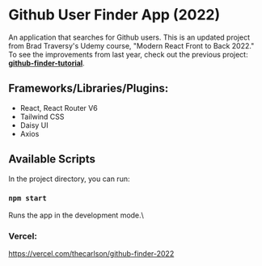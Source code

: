# Github User Finder App (2022)

An application that searches for Github users. This is an updated project from Brad Traversy's Udemy course, "Modern React Front to Back 2022." To see the improvements from last year, check out the previous project: [**github-finder-tutorial**](https://github.com/theCarlson/github-userfinder-tutorial).

## Frameworks/Libraries/Plugins: 
- React, React Router V6
- Tailwind CSS
- Daisy UI
- Axios

## Available Scripts

In the project directory, you can run:

### `npm start`

Runs the app in the development mode.\

### Vercel: 
https://vercel.com/thecarlson/github-finder-2022 
